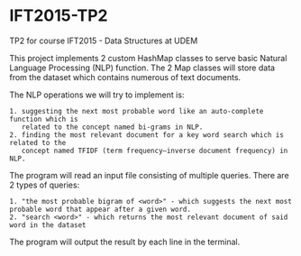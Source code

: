 # IFT2015-TP2
TP2 for course IFT2015 - Data Structures at UDEM

This project implements 2 custom HashMap classes to serve basic Natural Language Processing (NLP) function. The 2 Map classes will store data from the dataset which contains numerous of text documents. 

The NLP operations we will try to implement is:

    1. suggesting the next most probable word like an auto-complete function which is 
       related to the concept named bi-grams in NLP.
    2. finding the most relevant document for a key word search which is related to the 
       concept named TFIDF (term frequency–inverse document frequency) in NLP.
 
 The program will read an input file consisting of multiple queries. There are 2 types of queries: 
 
    1. "the most probable bigram of <word>" - which suggests the next most probable word that appear after a given word.
    2. "search <word>" - which returns the most relevant document of said word in the dataset

The program will output the result by each line in the terminal.
    
